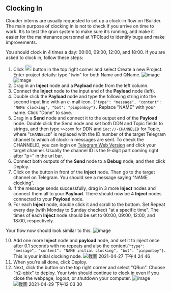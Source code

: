 ## Clocking In 
Clouder interns are usually requested to set up a clock-in flow on fBuilder. The main purpose of clocking in is not to check if you arrive on time to work. It’s to test the qrun system to make sure it’s running, and make it easier for the maintenance personnel at YPCloud to identify bugs and make improvements. 

You should clock in 4 times a day: 00:00, 09:00, 12:00, and 18:00. 
If you are asked to clock in, follow these steps: 

1) Click <img src="https://i.imgur.com/66dK5wO.png" width=20 height=20> button in the top right corner and select Create a new Project. Enter project details: type "twin" for both Name and QName.
![image](https://imgur.com/rLkvXnB.png)
![image](https://imgur.com/RUfF4W4.png)
2) Drag in an **Inject** node and a **Payload** node from the left column.
3) Connect the **Inject** node to the input end of the **Payload** node (left). 
4) Double click the **Payload** node and type the following string into the second input line with an e-mail icon.
```{"type": "message", "content": "NAME clocking", "bot": "pinponboy"}.```
Replace "NAME" with your name. Click "Done" to save.
5) Drag in a **Send** node and connect it to the output end of the **Payload** node. Double click the Send node and set both DDN and Topic fields to strings, and then type `>>comm` for DDN and `ioc://-CHANNELID` for Topic, where "`CHANNELID`" is replaced with the ID number of the target Telegram channel to which all clock-in messages are sent. To check the CHANNELID, you can login on [Telegram Web Version](https://web.telegram.org/) and click your target channel. Usually the channel ID is the 9-digit part coming right after "p=" in the url bar.
6) Connect both outputs of the **Send** node to a **Debug** node, and then click Deploy.
7) Click on the button in front of the **Inject** node. Then go to the target channel on Telegram. You should see a message saying "NAME clocking". 
8) If the message sends successfully, drag in 3 more **Inject** nodes and connect them all to your **Payload**. There should now be 4 **Inject** nodes connected to your **Payload** node. 
9) For each **Inject** node, double click it and scroll to the bottom. Set Repeat every day (with Monday to Sunday checked) "at a specific time". The times of each **Inject** node should be set to 00:00, 09:00, 12:00, and 18:00, respectively. 

Your flow now should look similar to this.
![image](https://user-images.githubusercontent.com/20572126/111123353-3086b080-85aa-11eb-88d7-d0b998e5305c.png)

10) Add one more **Inject** node and **payload** node, and set it to inject once after 0.1 seconds with no repeats and also the content```{"type": "message", "content": "NAME initial clocking", "bot": "pinponboy"}.``` This is your initial clocking node. 
![截圖 2021-04-27 下午4 24 46](https://user-images.githubusercontent.com/32254088/116835818-b2807680-abf6-11eb-869c-a748005dcf87.png)
11) When you're all done, click Deploy. 
12) Next, click the button on the top right corner and select "QRun". Choose "h2-qbix" to deploy. Your twin should continue to clock in even if you close the webpage, logout, or shutdown your computer. 
![image](https://imgur.com/yMwn7ic.png)
![截圖 2021-04-29 下午12 03 30](https://user-images.githubusercontent.com/32254088/116835834-c1ffbf80-abf6-11eb-9288-c2e1c564043a.png)
